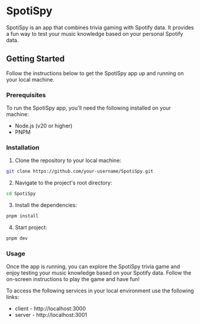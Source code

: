 # SpotiSpy

SpotiSpy is an app that combines trivia gaming with Spotify data. It provides a fun way to test your music knowledge
based on your personal Spotify data.

## Getting Started

Follow the instructions below to get the SpotiSpy app up and running on your local machine.

### Prerequisites

To run the SpotiSpy app, you'll need the following installed on your machine:

- Node.js (v20 or higher)
- PNPM

### Installation

1. Clone the repository to your local machine:

```bash
git clone https://github.com/your-username/SpotiSpy.git
```

2. Navigate to the project's root directory:

```bash
cd SpotiSpy
```

3. Install the dependencies:

```bash
pnpm install
```

4. Start project:

```bash
pnpm dev
```

### Usage

Once the app is running, you can explore the SpotiSpy trivia game and enjoy testing your music knowledge based on your
Spotify data. Follow the on-screen instructions to play the game and have fun!

To access the following services in your local environment use the following links:

- client - http://localhost:3000
- server - http://localhost:3001
